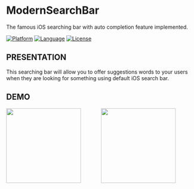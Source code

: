 # ModernSearchBar
The famous iOS searching bar with auto completion feature implemented.

[![Platform](http://img.shields.io/badge/platform-ios-blue.svg?style=flat
)](https://developer.apple.com/iphone/index.action)
[![Language](http://img.shields.io/badge/language-swift-brightgreen.svg?style=flat
)](https://developer.apple.com/swift)
[![License](http://img.shields.io/badge/license-MIT-lightgrey.svg?style=flat
)](http://mit-license.org)

## PRESENTATION
This searching bar will allow you to offer suggestions words to your users when they are looking for something using default iOS search bar.


## DEMO
<p align="center">
 <img src ="https://github.com/PhilippeBoisney/ModernSearchBar/raw/master/Gifs/Gif_complex_list.gif", height=200, align="left"/>
 <img src ="https://github.com/PhilippeBoisney/ModernSearchBar/raw/master/Gifs/Gif_simple_list.gif", height=200/>
</p>
